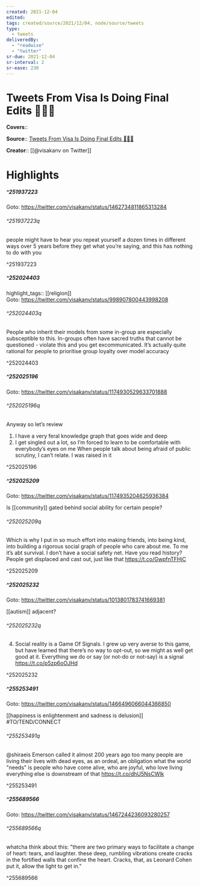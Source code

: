 ```yaml
---
created: 2021-12-04
edited:
tags: created/source/2021/12/04, node/source/tweets
type: 
  - tweets
deliveredBy: 
  - "readwise"
  - "twitter"
sr-due: 2021-12-04
sr-interval: 2
sr-ease: 230
---
```

# Tweets From Visa Is Doing Final Edits ✍🏾📖

**Covers**:: 

**Source**:: [Tweets From Visa Is Doing Final Edits ✍🏾📖](https://twitter.com/visakanv)

**Creator**:: [[@visakanv on Twitter]]

# Highlights
##### ^251937223


Goto: https://twitter.com/visakanv/status/1462734811865313284  

###### ^251937223q

people might have to hear you repeat yourself a dozen times in different ways over 5 years before they get what you’re saying, and this has nothing to do with you 

^251937223

##### ^252024403

highlight_tags:: [[religion]]   
Goto: https://twitter.com/visakanv/status/998907800443998208  

###### ^252024403q

People who inherit their models from some in-group are especially subsceptible to this. In-groups often have sacred truths that cannot be questioned - violate this and you get excommunicated. It’s actually quite rational for people to prioritise group loyalty over model accuracy 

^252024403

##### ^252025196


Goto: https://twitter.com/visakanv/status/1174930529633701888  

###### ^252025196q

Anyway so let’s review
1. I have a very feral knowledge graph that goes wide and deep
2. I get singled out a lot, so I’m forced to learn to be comfortable with everybody’s eyes on me
When people talk about being afraid of public scrutiny, I can’t relate. I was raised in it 

^252025196

##### ^252025209


Goto: https://twitter.com/visakanv/status/1174935204625936384  

Is [[community]] gated behind social ability for certain people?  

###### ^252025209q

Which is why I put in so much effort into making friends, into being kind, into building a rigorous social graph of people who care about me. To me it’s abt survival. I don’t have a social safety net. Have you read history? People get displaced and cast out, just like that https://t.co/GwpfnTFHjC 

^252025209

##### ^252025232


Goto: https://twitter.com/visakanv/status/1013801783741669381  

[[autism]] adjacent?  

###### ^252025232q

4. Social reality is a Game Of Signals. I grew up very averse to this game, but have learned that there’s no way to opt-out, so we might as well get good at it. Everything we do or say (or not-do or not-say) is a signal https://t.co/p5zp6oOJHd 

^252025232

##### ^255253491


Goto: https://twitter.com/visakanv/status/1466496066044366850  

[[happiness is enlightenment and sadness is delusion]] #TO/TEND/CONNECT  

###### ^255253491q

@shiraeis Emerson called it almost 200 years ago
too many people are living their lives with dead eyes, as an ordeal, an obligation
what the world "needs" is people who have come alive, who are joyful, who love living
everything else is downstream of that
https://t.co/dhU5NsCWlk 

^255253491

##### ^255689566


Goto: https://twitter.com/visakanv/status/1467244236093280257  

###### ^255689566q

whatcha think about this: "there are two primary ways to facilitate a change of heart: tears, and laughter. these deep, rumbling vibrations create cracks in the fortified walls that confine the heart. Cracks, that, as Leonard Cohen put it, allow the light to get in." 

^255689566


